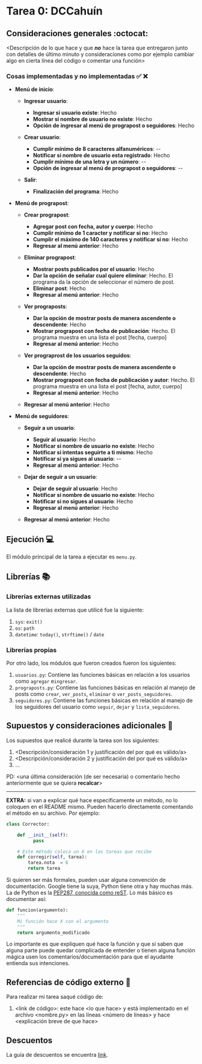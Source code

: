 # Tarea 0: DCCahuín

## Consideraciones generales :octocat:

<Descripción de lo que hace y que **_no_** hace la tarea que entregaron junto
con detalles de último minuto y consideraciones como por ejemplo cambiar algo
en cierta línea del código o comentar una función>

### Cosas implementadas y no implementadas :white_check_mark: :x:

* **Menú de inicio**: 

    * **Ingresar usuario**:
      * **Ingresar si usuario existe**: Hecho 
      * **Mostrar si nombre de usuario no existe**: Hecho
      * **Opción de ingresar al menú de prograpost o seguidores**: Hecho
      
    * **Crear usuario**:
      * **Cumplir mínimo de 8 caracteres alfanuméricos**: --
      * **Notificar si nombre de usuario esta registrado**: Hecho
      * **Cumplir mínimo de una letra y un número**: --
      * **Opción de ingresar al menú de prograpost o seguidores**: --
      
    * **Salir**:
      * **Finalización del programa**: Hecho
      
* **Menú de prograpost**:

    * **Crear prograpost**:
      * **Agregar post con fecha, autor y cuerpo**: Hecho
      * **Cumplir mínimo de 1 caracter y notificar si no**: Hecho
      * **Cumplir el máximo de 140 caracteres y notificar si no**: Hecho
      * **Regresar al menú anterior**: Hecho
      
    * **Eliminar prograpost**:
      * **Mostrar posts publicados por el usuario**: Hecho
      * **Dar la opción de señalar cual quiere eliminar**: Hecho. El programa da la opción de seleccionar el número de post.
      * **Eliminar post**: Hecho
      * **Regresar al menú anterior**: Hecho
      
    * **Ver prograposts**:
      * **Dar la opción de mostrar posts de manera ascendente o descendente**: Hecho
      * **Mostrar prograpost con fecha de publicación**: Hecho. El programa muestra en una lista el post [fecha, cuerpo]
      * **Regresar al menú anterior**: Hecho
      
    * **Ver prograprost de los usuarios seguidos**:
      * **Dar la opción de mostrar posts de manera ascendente o descendente**: Hecho
      * **Mostrar prograpost con fecha de publicación y autor**: Hecho. El programa muestra en una lista el post [fecha, autor, cuerpo]
      * **Regresar al menú anterior**: Hecho
      
    * **Regresar al menú anterior**: Hecho
    
* **Menú de seguidores**:

    * **Seguir a un usuario**:
      * **Seguir al usuario**: Hecho
      * **Notificar si nombre de usuario no existe**: Hecho
      * **Notificar si intentas seguirte a ti mismo**: Hecho
      * **Notificar si ya sigues al usuario**: --
      * **Regresar al menú anterior**: Hecho
      
    * **Dejar de seguir a un usuario**:
      * **Dejar de seguir al usuario**: Hecho
      * **Notificar si nombre de usuario no existe**: Hecho
      * **Notificar si no sigues al usuario**: Hecho
      * **Regresar al menú anterior**: Hecho
      
    * **Regresar al menú anterior**: Hecho
      
## Ejecución :computer:
El módulo principal de la tarea a ejecutar es  ```menu.py```.

## Librerías :books:
### Librerías externas utilizadas
La lista de librerías externas que utilicé fue la siguiente:

1. ```sys```: ```exit()```
2. ```os```: ```path```
3. ```datetime```: ```today()```, ```strftime()``` / ```date```

### Librerías propias
Por otro lado, los módulos que fueron creados fueron los siguientes:

1. ```usuarios.py```: Contiene las funciones básicas en relación a los usuarios como ```agregar``` e```ingresar```.
2. ```prograposts.py```: Contiene las funciones básicas en relación al manejo de posts como ```crear```, ```ver_posts```, ```eliminar``` o ```ver_posts_seguidores```.
3. ```seguidores.py```: Contiene las funciones básicas en relación al manejo de los seguidores del usuario como ```seguir```, ```dejar``` y ```lista_seguidores```.

## Supuestos y consideraciones adicionales :thinking:
Los supuestos que realicé durante la tarea son los siguientes:

1. <Descripción/consideración 1 y justificación del por qué es válido/a> 
2. <Descripción/consideración 2 y justificación del por qué es válido/a>
3. ...

PD: <una última consideración (de ser necesaria) o comentario hecho anteriormente que se quiera **recalcar**>


-------



**EXTRA:** si van a explicar qué hace específicamente un método, no lo coloquen en el README mismo. Pueden hacerlo directamente comentando el método en su archivo. Por ejemplo:

```python
class Corrector:

    def __init__(self):
          pass

    # Este método coloca un 6 en las tareas que recibe
    def corregir(self, tarea):
        tarea.nota  = 6
        return tarea
```

Si quieren ser más formales, pueden usar alguna convención de documentación. Google tiene la suya, Python tiene otra y hay muchas más. La de Python es la [PEP287, conocida como reST](https://www.python.org/dev/peps/pep-0287/). Lo más básico es documentar así:

```python
def funcion(argumento):
    """
    Mi función hace X con el argumento
    """
    return argumento_modificado
```
Lo importante es que expliquen qué hace la función y que si saben que alguna parte puede quedar complicada de entender o tienen alguna función mágica usen los comentarios/documentación para que el ayudante entienda sus intenciones.

## Referencias de código externo :book:

Para realizar mi tarea saqué código de:
1. \<link de código>: este hace \<lo que hace> y está implementado en el archivo <nombre.py> en las líneas <número de líneas> y hace <explicación breve de que hace>



## Descuentos
La guía de descuentos se encuentra [link](https://github.com/IIC2233/syllabus/blob/master/Tareas/Descuentos.md).
